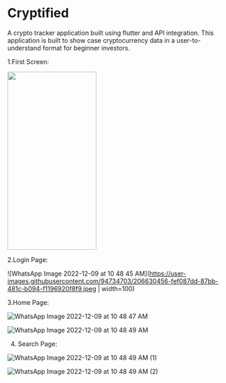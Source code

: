 # Cryptified
A crypto tracker application built using flutter and API integration.
This application is built to show case cryptocurrency data in a user-to-understand format for beginner investors.


1.First Screen:


<img src="https://user-images.githubusercontent.com/94734703/206630426-74fbde4c-06c5-4378-917c-e46ac82bed5f.jpeg)" width="200" height="400" />

2.Login Page:

![WhatsApp Image 2022-12-09 at 10 48 45 AM](https://user-images.githubusercontent.com/94734703/206630456-fef087dd-87bb-481c-b094-f1196920f8f9.jpeg | width=100)

3.Home Page:

![WhatsApp Image 2022-12-09 at 10 48 47 AM](https://user-images.githubusercontent.com/94734703/206630535-9c297f32-0a70-40ca-b40e-7178904440b1.jpeg)

![WhatsApp Image 2022-12-09 at 10 48 49 AM](https://user-images.githubusercontent.com/94734703/206630552-2887397e-250b-4db8-b3ca-774078182fb4.jpeg)

4. Search Page:

![WhatsApp Image 2022-12-09 at 10 48 49 AM (1)](https://user-images.githubusercontent.com/94734703/206630577-37c6d55c-79e0-423c-85e9-23a9a17ee5a6.jpeg)

![WhatsApp Image 2022-12-09 at 10 48 49 AM (2)](https://user-images.githubusercontent.com/94734703/206630583-3139f0af-3c16-43c3-9882-7733df856394.jpeg)
